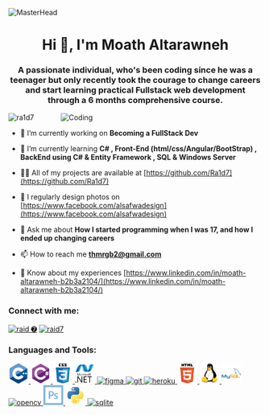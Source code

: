 ![MasterHead](https://user-images.githubusercontent.com/25421570/212049082-06b7b867-4c23-490f-a615-d4bbd3dc30b2.jpg)

<h1 align="center">Hi 👋, I'm Moath Altarawneh</h1>
<h3 align="center">A passionate individual, who's been coding since he was a teenager but only recently took the courage to change careers and start learning practical Fullstack web development through a 6 months comprehensive course.</h3>
<img align="right" alt="Coding" width="400" src="https://media.tenor.com/8tr_CU6730MAAAAC/web-dev-website-development.gif">
<p align="left"> <img src="https://komarev.com/ghpvc/?username=ra1d7&label=Profile%20views&color=0e75b6&style=flat" alt="ra1d7" /> </p>

- 🔭 I’m currently working on **Becoming a FullStack Dev**

- 🌱 I’m currently learning **C# , Front-End (html/css/Angular/BootStrap) , BackEnd using C# & Entity Framework , SQL & Windows Server**

- 👨‍💻 All of my projects are available at [https://github.com/Ra1d7](https://github.com/Ra1d7)

- 📝 I regularly design photos on [https://www.facebook.com/alsafwadesign](https://www.facebook.com/alsafwadesign)

- 💬 Ask me about **How I started programming when I was 17, and how I ended up changing careers**

- 📫 How to reach me **thmrgb2@gmail.com**

- 📄 Know about my experiences [https://www.linkedin.com/in/moath-altarawneh-b2b3a2104/](https://www.linkedin.com/in/moath-altarawneh-b2b3a2104/)

<h3 align="left">Connect with me:</h3>
<p align="left">
<a href="https://www.youtube.com/channel/UCBu4sMgkB4kAjG57dv3hIsA" target="blank"><img align="center" src="https://raw.githubusercontent.com/rahuldkjain/github-profile-readme-generator/master/src/images/icons/Social/youtube.svg" alt="raid ➐" height="30" width="40" /></a>
<a href="https://www.leetcode.com/raid7" target="blank"><img align="center" src="https://raw.githubusercontent.com/rahuldkjain/github-profile-readme-generator/master/src/images/icons/Social/leet-code.svg" alt="raid7" height="30" width="40" /></a>
</p>

<h3 align="left">Languages and Tools:</h3>
<p align="left"> <a href="https://www.w3schools.com/cpp/" target="_blank" rel="noreferrer"> <img src="https://raw.githubusercontent.com/devicons/devicon/master/icons/cplusplus/cplusplus-original.svg" alt="cplusplus" width="40" height="40"/> </a> <a href="https://www.w3schools.com/cs/" target="_blank" rel="noreferrer"> <img src="https://raw.githubusercontent.com/devicons/devicon/master/icons/csharp/csharp-original.svg" alt="csharp" width="40" height="40"/> </a> <a href="https://www.w3schools.com/css/" target="_blank" rel="noreferrer"> <img src="https://raw.githubusercontent.com/devicons/devicon/master/icons/css3/css3-original-wordmark.svg" alt="css3" width="40" height="40"/> </a> <a href="https://dotnet.microsoft.com/" target="_blank" rel="noreferrer"> <img src="https://raw.githubusercontent.com/devicons/devicon/master/icons/dot-net/dot-net-original-wordmark.svg" alt="dotnet" width="40" height="40"/> </a> <a href="https://www.figma.com/" target="_blank" rel="noreferrer"> <img src="https://www.vectorlogo.zone/logos/figma/figma-icon.svg" alt="figma" width="40" height="40"/> </a> <a href="https://git-scm.com/" target="_blank" rel="noreferrer"> <img src="https://www.vectorlogo.zone/logos/git-scm/git-scm-icon.svg" alt="git" width="40" height="40"/> </a> <a href="https://heroku.com" target="_blank" rel="noreferrer"> <img src="https://www.vectorlogo.zone/logos/heroku/heroku-icon.svg" alt="heroku" width="40" height="40"/> </a> <a href="https://www.w3.org/html/" target="_blank" rel="noreferrer"> <img src="https://raw.githubusercontent.com/devicons/devicon/master/icons/html5/html5-original-wordmark.svg" alt="html5" width="40" height="40"/> </a> <a href="https://www.linux.org/" target="_blank" rel="noreferrer"> <img src="https://raw.githubusercontent.com/devicons/devicon/master/icons/linux/linux-original.svg" alt="linux" width="40" height="40"/> </a> <a href="https://www.mysql.com/" target="_blank" rel="noreferrer"> <img src="https://raw.githubusercontent.com/devicons/devicon/master/icons/mysql/mysql-original-wordmark.svg" alt="mysql" width="40" height="40"/> </a> <a href="https://opencv.org/" target="_blank" rel="noreferrer"> <img src="https://www.vectorlogo.zone/logos/opencv/opencv-icon.svg" alt="opencv" width="40" height="40"/> </a> <a href="https://www.photoshop.com/en" target="_blank" rel="noreferrer"> <img src="https://raw.githubusercontent.com/devicons/devicon/master/icons/photoshop/photoshop-line.svg" alt="photoshop" width="40" height="40"/> </a> <a href="https://www.python.org" target="_blank" rel="noreferrer"> <img src="https://raw.githubusercontent.com/devicons/devicon/master/icons/python/python-original.svg" alt="python" width="40" height="40"/> </a> <a href="https://www.sqlite.org/" target="_blank" rel="noreferrer"> <img src="https://www.vectorlogo.zone/logos/sqlite/sqlite-icon.svg" alt="sqlite" width="40" height="40"/> </a> </p>
